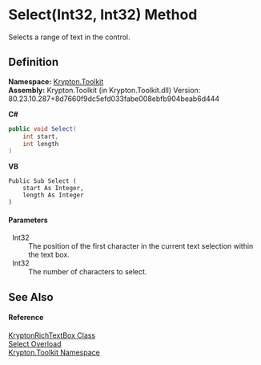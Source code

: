 # Select(Int32, Int32) Method


Selects a range of text in the control.



## Definition
**Namespace:** <a href="79d2eac2-21f4-54ff-7552-b20c33c30600.md">Krypton.Toolkit</a>  
**Assembly:** Krypton.Toolkit (in Krypton.Toolkit.dll) Version: 80.23.10.287+8d7660f9dc5efd033fabe008ebfb904beab6d444

**C#**
``` C#
public void Select(
	int start,
	int length
)
```
**VB**
``` VB
Public Sub Select ( 
	start As Integer,
	length As Integer
)
```



#### Parameters
<dl><dt>  Int32</dt><dd>The position of the first character in the current text selection within the text box.</dd><dt>  Int32</dt><dd>The number of characters to select.</dd></dl>

## See Also


#### Reference
<a href="d103592f-1fd8-ac7d-2a60-d967f7d4d149.md">KryptonRichTextBox Class</a>  
<a href="711022ea-16c9-ee2f-e6bf-f47106b34618.md">Select Overload</a>  
<a href="79d2eac2-21f4-54ff-7552-b20c33c30600.md">Krypton.Toolkit Namespace</a>  
